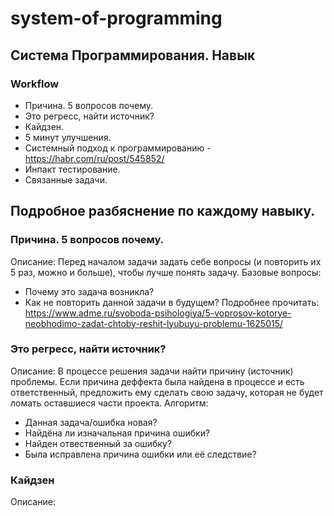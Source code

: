 # system-of-programming
## Система Программирования. Навык 

### Workflow
* Причина. 5 вопросов почему.
* Это регресс, найти источник?
* Кайдзен.
* 5 минут улучшения.
* Системный подход к программированию - https://habr.com/ru/post/545852/
* Инпакт тестирование.
* Связанные задачи.



## Подробное разбяснение по каждому навыку.

### Причина. 5 вопросов почему. 

Описание: Перед началом задачи задать себе вопросы (и повторить их 5 раз, можно и больше), чтобы лучше понять задачу. 
Базовые вопросы:
- Почему это задача возникла?
- Как не повторить данной задачи в будущем?
Подробнее прочитать: https://www.adme.ru/svoboda-psihologiya/5-voprosov-kotorye-neobhodimo-zadat-chtoby-reshit-lyubuyu-problemu-1625015/

### Это регресс, найти источник?

Описание: В процессе решения задачи найти причину (источник) проблемы. Если причина деффекта была найдена в процессе и есть ответственный, предложить ему сделать свою задачу, которая не будет ломать оставшиеся части проекта.
Алгоритм:
- Данная задача/ошибка новая?
- Найдёна ли изначальная причина ошибки?
- Найден отвественный за ошибку?
- Была исправлена причина ошибки или её следствие?

### Кайдзен
Описание:
